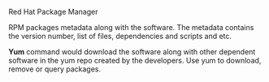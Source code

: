 Red Hat Package Manager 

RPM packages metadata along with the software. The metadata contains the version number, list of files, dependencies and scripts and etc.

**Yum** command would download the software along with other dependent software in the yum repo created by the developers. Use yum to download, remove or query packages.
